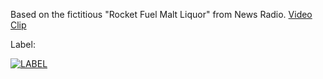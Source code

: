 Based on the fictitious "Rocket Fuel Malt Liquor" from News Radio. [Video Clip](http://www.youtube.com/watch?v=3JpwjnMFlJI)


Label: 

[![LABEL](http://i.imgur.com/MpbAASt.png)](http://imgur.com/MpbAASt)